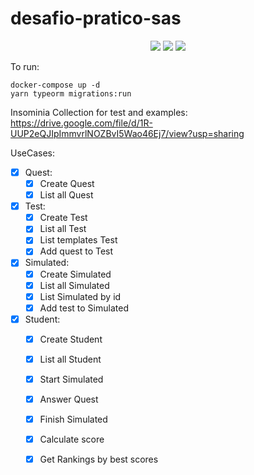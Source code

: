 
# desafio-pratico-sas

<p align="center">
    <a alt="Typescript">
        <img src="https://badges.aleen42.com/src/typescript.svg" />
    </a>
    <a alt="Node">
        <img src="https://badges.aleen42.com/src/node.svg" />
    </a>
    <a alt="Swagger-UI">
        <img src="https://img.shields.io/badge/SwaggerUI-v2.9.2-green.svg">
    </a>    
</p>

To run: 

    docker-compose up -d
    yarn typeorm migrations:run
    
   Insominia Collection for test and examples:
	  https://drive.google.com/file/d/1R-UUP2eQJIpImmvrlNOZBvI5Wao46Ej7/view?usp=sharing

UseCases: 
  - [x] Quest: 
    - [x] Create Quest
    - [x] List all Quest
  - [x] Test:
    - [x] Create Test
    - [x] List all Test
    - [x] List templates Test
    - [x] Add quest to Test
  - [x] Simulated: 
    - [x] Create Simulated
    - [x] List all Simulated
    - [x] List Simulated by id
    - [x] Add test to Simulated
   - [x] Student:
	    - [x] Create Student
	    - [x] List all Student
	    - [x] Start Simulated
	    - [x] Answer Quest
	    - [x] Finish Simulated
	    - [x] Calculate score
	    - [x] Get Rankings by best scores
	    
		

	
